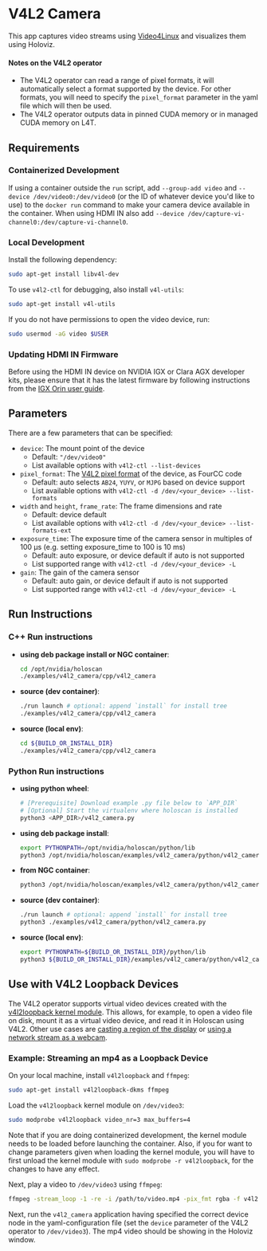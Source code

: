 # V4L2 Camera

This app captures video streams using [Video4Linux](https://www.kernel.org/doc/html/v4.9/media/uapi/v4l/v4l2.html) and visualizes them using Holoviz.

#### Notes on the V4L2 operator

* The V4L2 operator can read a range of pixel formats, it will automatically select a format supported by the device. For other formats, you will need to specify the `pixel_format` parameter in the yaml file which will then be used.
* The V4L2 operator outputs data in pinned CUDA memory or in managed CUDA memory on L4T.

## Requirements

### Containerized Development

If using a container outside the `run` script, add `--group-add video` and `--device /dev/video0:/dev/video0` (or the ID of whatever device you'd like to use) to the `docker run` command to make your camera device available in the container.
When using HDMI IN also add `--device /dev/capture-vi-channel0:/dev/capture-vi-channel0`.

### Local Development

Install the following dependency:

```sh
sudo apt-get install libv4l-dev
```

To use `v4l2-ctl` for debugging, also install `v4l-utils`:

```sh
sudo apt-get install v4l-utils
```

If you do not have permissions to open the video device, run:

```sh
sudo usermod -aG video $USER
```

### Updating HDMI IN Firmware

Before using the HDMI IN device on NVIDIA IGX or Clara AGX developer kits, please ensure that it has the latest firmware by following instructions from the [IGX Orin user guide](https://docs.nvidia.com/igx-orin/user-guide/latest/base-os.html#update-the-hdmi-in-input-firmware).

## Parameters

There are a few parameters that can be specified:

* `device`: The mount point of the device
  * Default: `"/dev/video0"`
  * List available options with `v4l2-ctl --list-devices`
* `pixel_format`: The [V4L2 pixel format](https://docs.kernel.org/userspace-api/media/v4l/pixfmt-intro.html) of the device, as FourCC code
  * Default: auto selects `AB24`, `YUYV`, or `MJPG` based on device support
  * List available options with `v4l2-ctl -d /dev/<your_device> --list-formats`
* `width` and `height`, `frame_rate`: The frame dimensions and rate
  * Default: device default
  * List available options with `v4l2-ctl -d /dev/<your_device> --list-formats-ext`
* `exposure_time`: The exposure time of the camera sensor in multiples of 100 μs (e.g. setting exposure_time to 100 is 10 ms)
  * Default: auto exposure, or device default if auto is not supported
  * List supported range with `v4l2-ctl -d /dev/<your_device> -L`
* `gain`: The gain of the camera sensor
  * Default: auto gain, or device default if auto is not supported
  * List supported range with `v4l2-ctl -d /dev/<your_device> -L`

## Run Instructions

### C++ Run instructions

* **using deb package install or NGC container**:
  ```bash
  cd /opt/nvidia/holoscan
  ./examples/v4l2_camera/cpp/v4l2_camera
  ```
* **source (dev container)**:
  ```bash
  ./run launch # optional: append `install` for install tree
  ./examples/v4l2_camera/cpp/v4l2_camera
  ```
* **source (local env)**:
  ```bash
  cd ${BUILD_OR_INSTALL_DIR}
  ./examples/v4l2_camera/cpp/v4l2_camera
  ```

### Python Run instructions

* **using python wheel**:
  ```bash
  # [Prerequisite] Download example .py file below to `APP_DIR`
  # [Optional] Start the virtualenv where holoscan is installed
  python3 <APP_DIR>/v4l2_camera.py
  ```
* **using deb package install**:
  ```bash
  export PYTHONPATH=/opt/nvidia/holoscan/python/lib
  python3 /opt/nvidia/holoscan/examples/v4l2_camera/python/v4l2_camera.py
  ```
* **from NGC container**:
  ```bash
  python3 /opt/nvidia/holoscan/examples/v4l2_camera/python/v4l2_camera.py
  ```
* **source (dev container)**:
  ```bash
  ./run launch # optional: append `install` for install tree
  python3 ./examples/v4l2_camera/python/v4l2_camera.py
  ```
* **source (local env)**:
  ```bash
  export PYTHONPATH=${BUILD_OR_INSTALL_DIR}/python/lib
  python3 ${BUILD_OR_INSTALL_DIR}/examples/v4l2_camera/python/v4l2_camera.py
  ```

## Use with V4L2 Loopback Devices

The V4L2 operator supports virtual video devices created with the [v4l2loopback kernel module](https://github.com/umlaeute/v4l2loopback). This allows, for example, to open a video file on disk, mount it as a virtual video device, and read it in Holoscan using V4L2. Other use cases are [casting a region of the display](https://wiki.archlinux.org/title/V4l2loopback#Casting_X11_using_FFmpeg) or [using a network stream as a webcam](https://wiki.archlinux.org/title/V4l2loopback#Using_a_network_stream_as_webcam).

### Example: Streaming an mp4 as a Loopback Device

On your local machine, install `v4l2loopback` and `ffmpeg`:
```sh
sudo apt-get install v4l2loopback-dkms ffmpeg
```

Load the `v4l2loopback` kernel module on `/dev/video3`:
```sh
sudo modprobe v4l2loopback video_nr=3 max_buffers=4
```
Note that if you are doing containerized development, the kernel module needs to be loaded before launching the container. Also, if you for want to change parameters given when loading the kernel module, you will have to first unload the kernel module with `sudo modprobe -r v4l2loopback`, for the changes to have any effect.

Next, play a video to `/dev/video3` using `ffmpeg`:
```sh
ffmpeg -stream_loop -1 -re -i /path/to/video.mp4 -pix_fmt rgba -f v4l2 /dev/video3
```

Next, run the `v4l2_camera` application having specified the correct device node in the yaml-configuration file (set the `device` parameter of the V4L2 operator to `/dev/video3`). The mp4 video should be showing in the Holoviz window.
